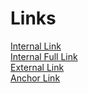 # Links

[Internal Link](some-file.md)<br>
[Internal Full Link](https://github.com/luigi-project/luigi/blob/main/docs/application-setup.md)<br>
[External Link](https://luigi-project.io)<br>
[Anchor Link](#noframework) <br>

<a name="noframework"></a>